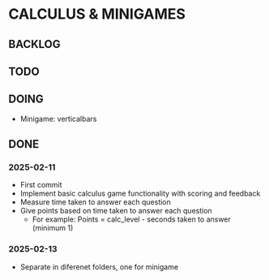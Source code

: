# CALCULUS & MINIGAMES

## BACKLOG

## TODO


## DOING
* Minigame: verticalbars


## DONE
### 2025-02-11
* First commit
* Implement basic calculus game functionality with scoring and feedback
* Measure time taken to answer each question
* Give points based on time taken to answer each question
    * For example: Points = calc_level - seconds taken to answer (minimum 1)

### 2025-02-13
* Separate in diferenet folders, one for minigame
